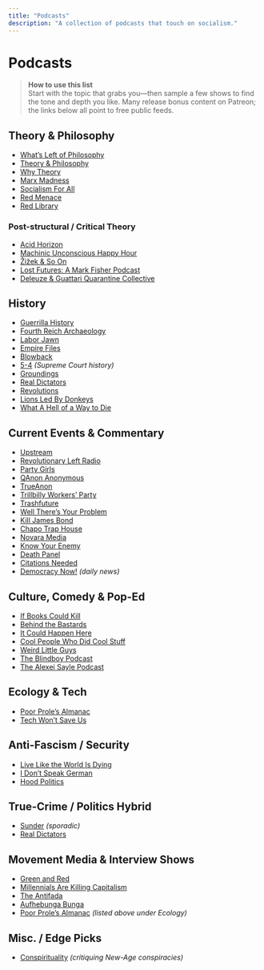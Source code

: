 ```yaml
---
title: "Podcasts"
description: "A collection of podcasts that touch on socialism."
---
```


# Podcasts

> **How to use this list**  
> Start with the topic that grabs you—then sample a few shows to find the tone and depth you like. Many release bonus content on Patreon; the links below all point to free public feeds.

## Theory & Philosophy
- [What’s Left of Philosophy](https://www.leftofphilosophy.com/)
- [Theory & Philosophy](https://theoretician.podbean.com/)
- [Why Theory](https://podcasts.apple.com/us/podcast/why-theory/id1299863834)
- [Marx Madness](https://open.spotify.com/show/7fMDBjIjMdrU5PYm3zXP25)
- [Socialism For All](https://open.spotify.com/show/3byqQVsdTzhE2dOsnAUmK5)
- [Red Menace](https://redmenace.libsyn.com/)
- [Red Library](https://redlibrary.libsyn.com/)

### Post-structural / Critical Theory
- [Acid Horizon](https://www.acidhorizonpodcast.com/)
- [Machinic Unconscious Happy Hour](https://podcasts.apple.com/us/podcast/machinic-unconscious-happy-hour/id1234384916)
- [Žižek & So On](https://open.spotify.com/show/5zMFV8I4HQRKHUoqW2O3db)
- [Lost Futures: A Mark Fisher Podcast](https://open.spotify.com/show/0EnwNGZijCDZVIl5JtjwGT)
- [Deleuze & Guattari Quarantine Collective](https://open.spotify.com/show/5A4fvYbVTuCxVLnnrofTcR)

## History
- [Guerrilla History](https://guerrillahistory.libsyn.com/)
- [Fourth Reich Archaeology](https://open.spotify.com/show/1DxF75sQhiSyvSUgoqsnqA)
- [Labor Jawn](https://www.laborjawn.com/)
- [Empire Files](https://podcasts.apple.com/us/podcast/empire-files/id1332127325)
- [Blowback](https://blowback.show/)
- [5-4](https://www.fivefourpod.com/) *(Supreme Court history)*
- [Groundings](https://groundings.simplecast.com/)
- [Real Dictators](https://www.noiser.com/real-dictators)
- [Revolutions](https://podcasts.apple.com/us/podcast/revolutions/id703889772)
- [Lions Led By Donkeys](https://open.spotify.com/show/1Vw8AeyqBCI6R94FK3GBw9)
- [What A Hell of a Way to Die](https://open.spotify.com/show/1XEfRCDbLKOB8naNbICU6q)

## Current Events & Commentary
- [Upstream](https://www.upstreampodcast.org/)
- [Revolutionary Left Radio](https://revolutionaryleftradio.libsyn.com/)
- [Party Girls](https://open.spotify.com/show/71ESqg33NRlEPmDxjbg4rO)
- [QAnon Anonymous](https://open.spotify.com/show/6qAmVJsQW0k51ZJ9bDZyZd)
- [TrueAnon](https://podcast.trueanon.com/)
- [Trillbilly Workers’ Party](https://podcasts.apple.com/us/podcast/trillbilly-workers-party/id1227003413)
- [Trashfuture](https://trashfuture.co.uk/)
- [Well There’s Your Problem](https://podcasts.apple.com/us/podcast/well-there-s-your-problem/id1487829595)
- [Kill James Bond](https://killjamesbond.com/)
- [Chapo Trap House](https://www.chapotraphouse.com/)
- [Novara Media](https://podcast.novaramedia.com/)
- [Know Your Enemy](https://podcasts.apple.com/us/podcast/know-your-enemy/id1462703434)
- [Death Panel](https://www.deathpanel.net/)
- [Citations Needed](https://citationsneeded.libsyn.com/)
- [Democracy Now!](https://www.democracynow.org/pages/help/podcasting) *(daily news)*

## Culture, Comedy & Pop-Ed
- [If Books Could Kill](https://podcasts.apple.com/us/podcast/if-books-could-kill/id1651876897)
- [Behind the Bastards](https://www.iheart.com/podcast/105-behind-the-bastards-29236323/)
- [It Could Happen Here](https://www.iheart.com/podcast/105-it-could-happen-here-30717896/)
- [Cool People Who Did Cool Stuff](https://www.iheart.com/podcast/1119-cool-people-who-did-cool-96003360/)
- [Weird Little Guys](https://podcasts.apple.com/us/podcast/weird-little-guys/id1760218611)
- [The Blindboy Podcast](https://shows.acast.com/blindboy)
- [The Alexei Sayle Podcast](https://audioboom.com/channels/5038428-the-alexei-sayle-podcast)

## Ecology & Tech
- [Poor Prole’s Almanac](https://podcasts.apple.com/us/podcast/the-poor-proles-almanac/id1523042499)
- [Tech Won’t Save Us](https://techwontsave.us/)

## Anti-Fascism / Security
- [Live Like the World Is Dying](https://www.liveliketheworldisdying.com/)
- [I Don’t Speak German](https://podcasts.apple.com/us/podcast/i-dont-speak-german/id1449848509)
- [Hood Politics](https://www.iheart.com/podcast/1119-hood-politics-with-prop-81527703/)

## True-Crime / Politics Hybrid
- [Sunder](https://podcasts.apple.com/us/podcast/sunder/id1650059141) *(sporadic)*
- [Real Dictators](https://www.noiser.com/real-dictators)

## Movement Media & Interview Shows
- [Green and Red](https://greenandredpodcast.org/)
- [Millennials Are Killing Capitalism](https://millennialsarekillingcapitalism.libsyn.com/)
- [The Antifada](https://podcasts.apple.com/us/podcast/the-antifada/id1372879721)
- [Aufhebunga Bunga](https://bungacast.com/)
- [Poor Prole’s Almanac](https://podcasts.apple.com/us/podcast/the-poor-proles-almanac/id1523042499) *(listed above under Ecology)*

## Misc. / Edge Picks
- [Conspirituality](https://www.conspirituality.net/) *(critiquing New-Age conspiracies)*




